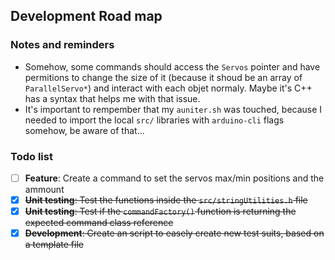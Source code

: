 ## Development Road map
### Notes and reminders
+ Somehow, some commands should access the `Servos` pointer and have permitions to change the size of it (because it
  shoud be an array of `ParallelServo*`) and interact with each objet normaly. Maybe it's C++ has a syntax that helps
  me with that issue.
+ It's important to rempember that my `auniter.sh` was touched, because I needed to import the local `src/` libraries
  with `arduino-cli` flags somehow, be aware of that...

### Todo list
+ [ ] **Feature**: Create a command to set the servos max/min positions and the ammount
+ [x] ~~**Unit testing**: Test the functions inside the `src/stringUtilities.h` file~~
+ [x] ~~**Unit testing**: Test if the `commandFactory()` function is returning the expected command class reference~~
+ [x] ~~**Development**: Create an script to easely create new test suits, based on a template file~~
